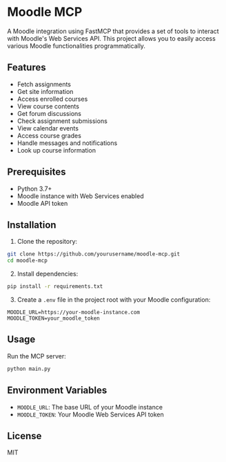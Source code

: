 # Moodle MCP

A Moodle integration using FastMCP that provides a set of tools to interact with Moodle's Web Services API. This project allows you to easily access various Moodle functionalities programmatically.

## Features

- Fetch assignments
- Get site information
- Access enrolled courses
- View course contents
- Get forum discussions
- Check assignment submissions
- View calendar events
- Access course grades
- Handle messages and notifications
- Look up course information

## Prerequisites

- Python 3.7+
- Moodle instance with Web Services enabled
- Moodle API token

## Installation

1. Clone the repository:
```bash
git clone https://github.com/yourusername/moodle-mcp.git
cd moodle-mcp
```

2. Install dependencies:
```bash
pip install -r requirements.txt
```

3. Create a `.env` file in the project root with your Moodle configuration:
```env
MOODLE_URL=https://your-moodle-instance.com
MOODLE_TOKEN=your_moodle_token
```

## Usage

Run the MCP server:

```bash
python main.py
```

## Environment Variables

- `MOODLE_URL`: The base URL of your Moodle instance
- `MOODLE_TOKEN`: Your Moodle Web Services API token

## License

MIT 